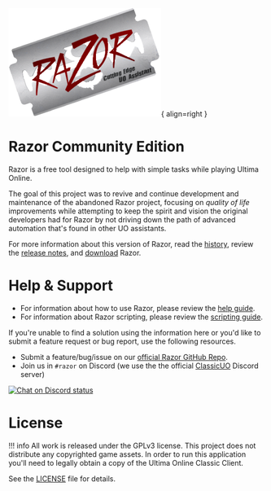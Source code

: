 ![razor](images/razor.png){ align=right }

# Razor Community Edition

Razor is a free tool designed to help with simple tasks while playing Ultima Online.

The goal of this project was to revive and continue development and maintenance of the abandoned Razor project, focusing on *quality of life* improvements while attempting to keep the spirit and vision the original developers had for Razor by not driving down the path of advanced automation that's found in other UO assistants.

For more information about this version of Razor, read the [history](./history.md), review the [release notes](./releasenotes.md), and [download](./download.md) Razor.

# Help & Support

* For information about how to use Razor, please review the [help guide](./help/).
* For information about Razor scripting, please review the [scripting guide](./guide/).

If you're unable to find a solution using the information here or you'd like to submit a feature request or bug report, use the following resources.

* Submit a feature/bug/issue on our [official Razor GitHub Repo](https://github.com/markdwags/Razor/issues).
* Join us in `#razor` on Discord (we use the the official [ClassicUO](https://www.classicuo.eu/) Discord server)

[![Chat on Discord status](https://img.shields.io/discord/458277173208547350.svg?logo=discord)](https://discord.gg/zrdyYcc)

# License

!!! info
    All work is released under the GPLv3 license. This project does not distribute any copyrighted game assets. In order to run this application you'll need to legally obtain a copy of the Ultima Online Classic Client.

See the [LICENSE](https://github.com/markdwags/Razor/blob/master/LICENSE.md) file for details.
